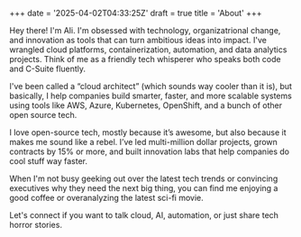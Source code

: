 +++
date = '2025-04-02T04:33:25Z'
draft = true
title = 'About'
+++

Hey there! I'm Ali. I'm obsessed with technology, organizatrional change, and innovation as tools that can turn ambitious ideas into impact. I've wrangled cloud platforms, containerization, automation, and data analytics projects. Think of me as a friendly tech whisperer who speaks both code and C-Suite fluently.

I've been called a “cloud architect” (which sounds way cooler than it is), but basically, I help companies build smarter, faster, and more scalable systems using tools like AWS, Azure, Kubernetes, OpenShift, and a bunch of other open source tech.

I love open-source tech, mostly because it’s awesome, but also because it makes me sound like a rebel. I’ve led multi-million dollar projects, grown contracts by 15% or more, and built innovation labs that help companies do cool stuff way faster.

When I'm not busy geeking out over the latest tech trends or convincing executives why they need the next big thing, you can find me enjoying a good coffee or overanalyzing the latest sci-fi movie.

Let's connect if you want to talk cloud, AI, automation, or just share tech horror stories.

